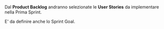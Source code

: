 Dal **Product Backlog** andranno selezionate le **User Stories** da implementare nella Prima Sprint.

E' da definire anche lo Sprint Goal.
